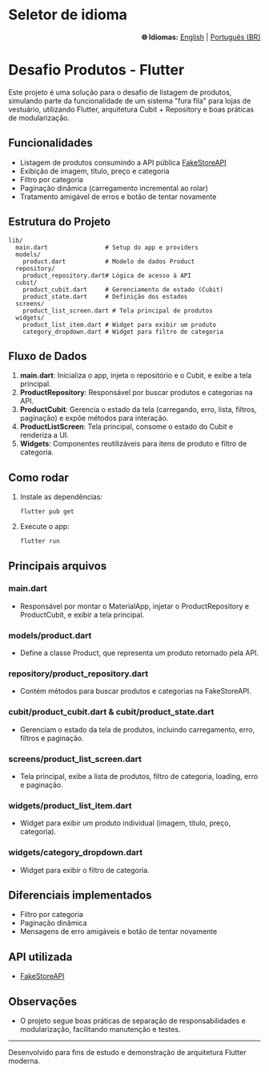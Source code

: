 # Seletor de idioma
<p align="right">
  <b>🌐 Idiomas:</b>
  <a href="README.md">English</a> |
  <a href="README.pt-br.md">Português (BR)</a>
</p>

# Desafio Produtos - Flutter

Este projeto é uma solução para o desafio de listagem de produtos, simulando parte da funcionalidade de um sistema "fura fila" para lojas de vestuário, utilizando Flutter, arquitetura Cubit + Repository e boas práticas de modularização.

## Funcionalidades
- Listagem de produtos consumindo a API pública [FakeStoreAPI](https://fakestoreapi.com/products)
- Exibição de imagem, título, preço e categoria
- Filtro por categoria
- Paginação dinâmica (carregamento incremental ao rolar)
- Tratamento amigável de erros e botão de tentar novamente

## Estrutura do Projeto

```
lib/
  main.dart                # Setup do app e providers
  models/
    product.dart           # Modelo de dados Product
  repository/
    product_repository.dart# Lógica de acesso à API
  cubit/
    product_cubit.dart     # Gerenciamento de estado (Cubit)
    product_state.dart     # Definição dos estados
  screens/
    product_list_screen.dart # Tela principal de produtos
  widgets/
    product_list_item.dart # Widget para exibir um produto
    category_dropdown.dart # Widget para filtro de categoria
```

## Fluxo de Dados
1. **main.dart**: Inicializa o app, injeta o repositório e o Cubit, e exibe a tela principal.
2. **ProductRepository**: Responsável por buscar produtos e categorias na API.
3. **ProductCubit**: Gerencia o estado da tela (carregando, erro, lista, filtros, paginação) e expõe métodos para interação.
4. **ProductListScreen**: Tela principal, consome o estado do Cubit e renderiza a UI.
5. **Widgets**: Componentes reutilizáveis para itens de produto e filtro de categoria.

## Como rodar
1. Instale as dependências:
   ```
   flutter pub get
   ```
2. Execute o app:
   ```
   flutter run
   ```

## Principais arquivos

### main.dart
- Responsável por montar o MaterialApp, injetar o ProductRepository e ProductCubit, e exibir a tela principal.

### models/product.dart
- Define a classe Product, que representa um produto retornado pela API.

### repository/product_repository.dart
- Contém métodos para buscar produtos e categorias na FakeStoreAPI.

### cubit/product_cubit.dart & cubit/product_state.dart
- Gerenciam o estado da tela de produtos, incluindo carregamento, erro, filtros e paginação.

### screens/product_list_screen.dart
- Tela principal, exibe a lista de produtos, filtro de categoria, loading, erro e paginação.

### widgets/product_list_item.dart
- Widget para exibir um produto individual (imagem, título, preço, categoria).

### widgets/category_dropdown.dart
- Widget para exibir o filtro de categoria.

## Diferenciais implementados
- Filtro por categoria
- Paginação dinâmica
- Mensagens de erro amigáveis e botão de tentar novamente

## API utilizada
- [FakeStoreAPI](https://fakestoreapi.com/products)

## Observações
- O projeto segue boas práticas de separação de responsabilidades e modularização, facilitando manutenção e testes.

---

Desenvolvido para fins de estudo e demonstração de arquitetura Flutter moderna.

